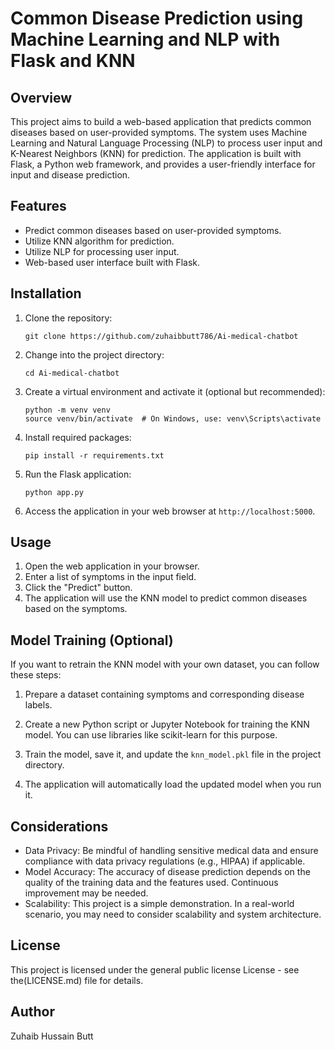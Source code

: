 # Common Disease Prediction using Machine Learning and NLP with Flask and KNN

## Overview
This project aims to build a web-based application that predicts common diseases based on user-provided symptoms. The system uses Machine Learning and Natural Language Processing (NLP) to process user input and K-Nearest Neighbors (KNN) for prediction. The application is built with Flask, a Python web framework, and provides a user-friendly interface for input and disease prediction.

## Features
- Predict common diseases based on user-provided symptoms.
- Utilize KNN algorithm for prediction.
- Utilize NLP for processing user input.
- Web-based user interface built with Flask.

## Installation
1. Clone the repository:
   ```
   git clone https://github.com/zuhaibbutt786/Ai-medical-chatbot
   ```

2. Change into the project directory:
   ```
   cd Ai-medical-chatbot
   ```

3. Create a virtual environment and activate it (optional but recommended):
   ```
   python -m venv venv
   source venv/bin/activate  # On Windows, use: venv\Scripts\activate
   ```

4. Install required packages:
   ```
   pip install -r requirements.txt
   ```

5. Run the Flask application:
   ```
   python app.py
   ```

6. Access the application in your web browser at `http://localhost:5000`.

## Usage
1. Open the web application in your browser.
2. Enter a list of symptoms in the input field.
3. Click the "Predict" button.
4. The application will use the KNN model to predict common diseases based on the symptoms.

## Model Training (Optional)
If you want to retrain the KNN model with your own dataset, you can follow these steps:

1. Prepare a dataset containing symptoms and corresponding disease labels.

2. Create a new Python script or Jupyter Notebook for training the KNN model. You can use libraries like scikit-learn for this purpose.

3. Train the model, save it, and update the `knn_model.pkl` file in the project directory.

4. The application will automatically load the updated model when you run it.

## Considerations
- Data Privacy: Be mindful of handling sensitive medical data and ensure compliance with data privacy regulations (e.g., HIPAA) if applicable.
- Model Accuracy: The accuracy of disease prediction depends on the quality of the training data and the features used. Continuous improvement may be needed.
- Scalability: This project is a simple demonstration. In a real-world scenario, you may need to consider scalability and system architecture.


## License
This project is licensed under the general public license License - see the(LICENSE.md) file for details.

## Author
Zuhaib Hussain Butt
